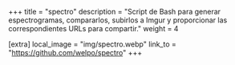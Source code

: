 +++
title = "spectro"
description = "Script de Bash para generar espectrogramas, compararlos, subirlos a Imgur y proporcionar las correspondientes URLs para compartir."
weight = 4

[extra]
local_image = "img/spectro.webp"
link_to = "https://github.com/welpo/spectro"
+++
